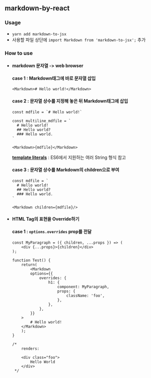 ## markdown-by-react



### Usage

- `yarn add markdown-to-jsx`
- 사용할 파일 상단에 `import Markdown from 'markdown-to-jsx';` 추가



### How to use

- #### markdown 문자열 -> web browser

  #### case 1 : Markdown태그에 바로 문자열 삽입

  ```react
  <Markdown># Hello world!</Markdown>
  ```

  

  #### case 2 : 문자열 상수를 지정해 놓은 뒤 Markdown태그에 삽입

  ```react
  const mdfile = `# Hello world!`
  
  const multiline_mdfile = `
  	# Hello world!
  	## Hello world?
  	### Hello world.
  `
  
  <Markdown>{mdfile}</Markdown>
  ```

   [**template literals**](https://developer.mozilla.org/en-US/docs/Web/JavaScript/Reference/template_strings) : ES6에서 지원하는 여러 String 형식 참고

  

  #### case 3 : 문자열 상수를 Markdown의 children으로 부여

  ```react
  const mdfile = `
  	# Hello world!
  	## Hello world?
  	### Hello world.
  `
  
  <Markdown children={mdfile}/>
  ```

  

- #### HTML Tag의 표현을 Override하기

  #### case 1 : `options.overrides` prop를 전달

  ```react
  const MyParagraph = ({ children, ...props }) => (
      <div {...props}>{children}</div>
  );
   
  function Test() {
      return(
          <Markdown
          options={{
              overrides: {
                  h1: {
                      component: MyParagraph,
                      props: {
                          className: 'foo',
                      },
                  },
              },
          }}
      >
          # Hello world!
      </Markdown>
      );
  }
  
  /*
      renders:
   
      <div class="foo">
          Hello World
      </div>
   */
  ```

  